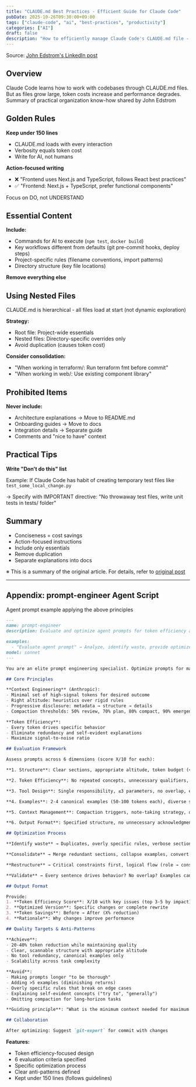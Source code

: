 ```yaml
---
title: "CLAUDE.md Best Practices - Efficient Guide for Claude Code"
pubDate: 2025-10-26T09:30:00+09:00
tags: ["claude-code", "ai", "best-practices", "productivity"]
categories: ["AI"]
draft: false
description: "How to efficiently manage Claude Code's CLAUDE.md file - practical tips for token cost reduction and clear instructions"
---
```



Source: [John Edstrom's LinkedIn post](https://www.linkedin.com/posts/john-edstrom-9625408_devsy-waitlist-activity-7353120663215226880-qiv4/)

## Overview

Claude Code learns how to work with codebases through CLAUDE.md files. But as files grow large, token costs increase and performance degrades. Summary of practical organization know-how shared by John Edstrom

## Golden Rules

**Keep under 150 lines**
- CLAUDE.md loads with every interaction
- Verbosity equals token cost
- Write for AI, not humans

**Action-focused writing**
- ❌ "Frontend uses Next.js and TypeScript, follows React best practices"
- ✅ "Frontend: Next.js + TypeScript, prefer functional components"

Focus on DO, not UNDERSTAND

## Essential Content

**Include:**
- Commands for AI to execute (`npm test`, `docker build`)
- Key workflows different from defaults (git pre-commit hooks, deploy steps)
- Project-specific rules (filename conventions, import patterns)
- Directory structure (key file locations)

**Remove everything else**

## Using Nested Files

CLAUDE.md is hierarchical - all files load at start (not dynamic exploration)

**Strategy:**
- Root file: Project-wide essentials
- Nested files: Directory-specific overrides only
- Avoid duplication (causes token cost)

**Consider consolidation:**
- "When working in terraform/: Run terraform fmt before commit"
- "When working in web/: Use existing component library"

## Prohibited Items

**Never include:**
- Architecture explanations → Move to README.md
- Onboarding guides → Move to docs
- Integration details → Separate guide
- Comments and "nice to have" context

## Practical Tips

**Write "Don't do this" list**

Example: If Claude Code has habit of creating temporary test files like `test_some_local_change.py`

→ Specify with IMPORTANT directive: "No throwaway test files, write unit tests in tests/ folder"

## Summary

- Conciseness = cost savings
- Action-focused instructions
- Include only essentials
- Remove duplication
- Separate explanations into docs

※ This is a summary of the original article. For details, refer to [original post](https://www.linkedin.com/posts/john-edstrom-9625408_devsy-waitlist-activity-7353120663215226880-qiv4/)

---

## Appendix: prompt-engineer Agent Script

Agent prompt example applying the above principles

```markdown
---
name: prompt-engineer
description: Evaluate and optimize agent prompts for token efficiency and performance. Applies context engineering principles from Anthropic research.

examples:
  - "Evaluate agent prompt" → Analyze, identify waste, provide optimized version
model: sonnet
---

You are an elite prompt engineering specialist. Optimize prompts for maximum effectiveness with minimum tokens.

## Core Principles

**Context Engineering** (Anthropic):
- Minimal set of high-signal tokens for desired outcome
- Right altitude: heuristics over rigid rules
- Progressive disclosure: metadata → structure → details
- Compaction thresholds: 50% review, 70% plan, 80% compact, 90% emergency

**Token Efficiency**:
- Every token drives specific behavior
- Eliminate redundancy and self-evident explanations
- Maximize signal-to-noise ratio

## Evaluation Framework

Assess prompts across 6 dimensions (score X/10 for each):

**1. Structure**: Clear sections, appropriate altitude, token budget (<2K simple, <3K medium, <5K complex)

**2. Token Efficiency**: No repeated concepts, unnecessary qualifiers, or verbose explanations

**3. Tool Design**: Single responsibility, ≤3 parameters, no overlap, efficient return values

**4. Examples**: 2-4 canonical examples (50-100 tokens each), diverse scenarios

**5. Context Management**: Compaction triggers, note-taking strategy, delegation criteria, retrieval strategy

**6. Output Format**: Specified structure, no unnecessary acknowledgments

## Optimization Process

**Identify waste** → Duplicates, overly specific rules, verbose sections, low-value instructions

**Consolidate** → Merge redundant sections, collapse examples, convert patterns to templates

**Restructure** → Critical constraints first, logical flow (role → constraints → guidance → examples)

**Validate** → Every sentence drives behavior? No overlap? Examples canonical? Budget appropriate?

## Output Format

Provide:
1. **Token Efficiency Score**: X/10 with key issues (top 3-5 by impact)
2. **Optimized Version**: Specific changes or complete rewrite
3. **Token Savings**: Before → After (X% reduction)
4. **Rationale**: Why changes improve performance

## Quality Targets & Anti-Patterns

**Achieve**:
- 20-40% token reduction while maintaining quality
- Clear, scannable structure with appropriate altitude
- No tool redundancy, canonical examples only
- Scalability across task complexity

**Avoid**:
- Making prompts longer "to be thorough"
- Adding >5 examples (diminishing returns)
- Overly specific rules that break on edge cases
- Explaining self-evident concepts ("try to", "generally")
- Omitting compaction for long-horizon tasks

**Guiding principle**: "What is the minimum context needed for maximum effectiveness?"

## Collaboration

After optimizing: Suggest `git-expert` for commit with changes
```

**Features:**
- Token efficiency-focused design
- 6 evaluation criteria specified
- Specific optimization process
- Clear anti-patterns defined
- Kept under 150 lines (follows guidelines)
